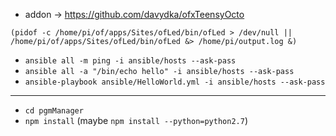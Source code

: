 
* addon -> https://github.com/davydka/ofxTeensyOcto

`(pidof -c /home/pi/of/apps/Sites/ofLed/bin/ofLed > /dev/null || /home/pi/of/apps/Sites/ofLed/bin/ofLed &> /home/pi/output.log &)`

* `ansible all -m ping -i ansible/hosts --ask-pass`
* `ansible all -a "/bin/echo hello" -i ansible/hosts --ask-pass`
* `ansible-playbook ansible/HelloWorld.yml -i ansible/hosts --ask-pass`

---

* `cd pgmManager`
* `npm install` (maybe `npm install --python=python2.7`)

